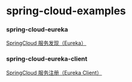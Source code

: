 # spring-cloud-examples

### spring-cloud-eureka

[SpringCloud 服务发现（Eureka）](http://www.ymq.io/2017/11/22/spring-cloud-eureka/)

### spring-cloud-eureka-client

[SpringCloud 服务注册（Eureka Client）](http://www.ymq.io/2017/11/22/spring-cloud-eureka/)
